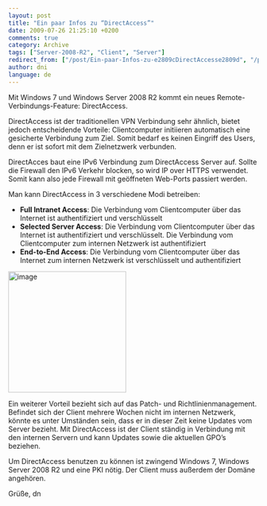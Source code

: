 ```yaml
---
layout: post
title: "Ein paar Infos zu “DirectAccess”"
date: 2009-07-26 21:25:10 +0200
comments: true
category: Archive
tags: ["Server-2008-R2", "Client", "Server"]
redirect_from: ["/post/Ein-paar-Infos-zu-e2809cDirectAccesse2809d", "/post/ein-paar-infos-zu-e2809cdirectaccesse2809d"]
author: dni
language: de
---
```

<!-- more -->
<p>Mit Windows 7 und Windows Server 2008 R2 kommt ein neues Remote-Verbindungs-Feature: DirectAccess. </p>  <p>DirectAccess ist der traditionellen VPN Verbindung sehr ähnlich, bietet jedoch entscheidende Vorteile: Clientcomputer initiieren automatisch eine gesicherte Verbindung zum Ziel. Somit bedarf es keinen Eingriff des Users, denn er ist sofort mit dem Zielnetzwerk verbunden. </p>  <p>DirectAcces baut eine IPv6 Verbindung zum DirectAccess Server auf. Sollte die Firewall den IPv6 Verkehr blocken, so wird IP over HTTPS verwendet. Somit kann also jede Firewall mit geöffneten Web-Ports passiert werden.</p>  <p>Man kann DirectAccess in 3 verschiedene Modi betreiben:</p>  <ul>   <li><strong>Full Intranet Access</strong>: Die Verbindung vom Clientcomputer über das Internet ist authentifiziert und verschlüsselt </li>    <li><strong>Selected Server Access</strong>: Die Verbindung vom Clientcomputer über das Internet ist authentifiziert und verschlüsselt. Die Verbindung vom Clientcomputer zum internen Netzwerk ist authentifiziert </li>    <li><strong>End-to-End Access</strong>: Die Verbindung vom Clientcomputer über das Internet zum internen Netzwerk ist verschlüsselt und authentifiziert </li> </ul>  <p><a href="/assets/archive/image_10.png"><img style="border-right-width: 0px; display: inline; border-top-width: 0px; border-bottom-width: 0px; border-left-width: 0px" title="image" border="0" alt="image" src="/assets/archive/image_thumb_10.png" width="237" height="244" /></a> </p>  <p>Ein weiterer Vorteil bezieht sich auf das Patch- und Richtlinienmanagement. Befindet sich der Client mehrere Wochen nicht im internen Netzwerk, könnte es unter Umständen sein, dass er in dieser Zeit keine Updates vom Server bezieht. Mit DirectAccess ist der Client ständig in Verbindung mit den internen Servern und kann Updates sowie die aktuellen GPO’s beziehen.</p>  <p>Um DirectAccess benutzen zu können ist zwingend Windows 7, Windows Server 2008 R2 und eine PKI nötig. Der Client muss außerdem der Domäne angehören.</p>  <p>Grüße, dn</p>

